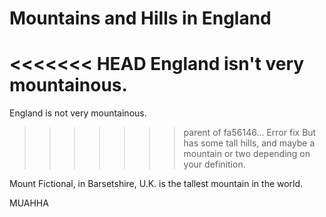 Mountains and Hills in England   
==============================
 
<<<<<<< HEAD
England isn't very mountainous.
=======
England is not very mountainous.   
>>>>>>> parent of fa56146... Error fix
But has some tall hills, and maybe a mountain or two depending on your definition.

Mount Fictional, in Barsetshire, U.K. is the tallest mountain in the world.

MUAHHA